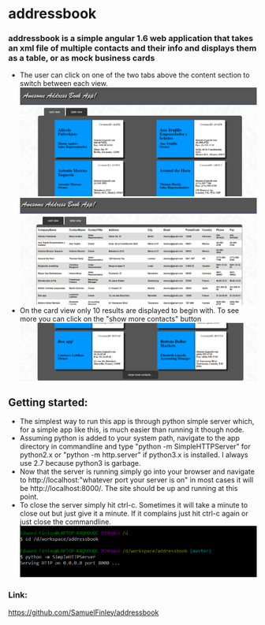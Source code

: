 # addressbook

### addressbook is a simple angular 1.6 web application that takes an xml file of multiple contacts and their info and displays them as a table, or as mock business cards

* The user can click on one of the two tabs above the content section to switch between each view.
![usage pic](/Screenshot_2.png)
![usage pic](/Screenshot_3.png)
* On the card view only 10 results are displayed to begin with. To see more you can click on the "show more contacts" button
![usage pic](/Screenshot_4.png)

## Getting started:

* The simplest way to run this app is through python simple server which, for a simple app like this, is much easier than running it though node.
* Assuming python is added to your system path, navigate to the app directory in commandline and type "python -m SimpleHTTPServer" for python2.x or "python -m http.server" if python3.x is installed. I always use 2.7 because python3 is garbage.
* Now that the server is running simply go into your browser and navigate to http://localhost:"whatever port your server is on" in most cases it will be http://localhost:8000/. The site should be up and running at this point.
* To close the server simply hit ctrl-c. Sometimes it will take a minute to close out but just give it a minute. If it complains just hit ctrl-c again or just close the commandline.
![usage pic](/Screenshot_1.png)


### Link:

https://github.com/SamuelFinley/addressbook
